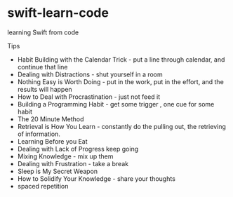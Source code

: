 # swift-learn-code

learning Swift from code

Tips

- Habit Building with the Calendar Trick - put a line through calendar, and continue that line
- Dealing with Distractions - shut yourself in a room
- Nothing Easy is Worth Doing - put in the work, put in the effort, and the results will happen
- How to Deal with Procrastination - just not feed it
- Building a Programming Habit - get some trigger , one cue for some habit
- The 20 Minute Method
- Retrieval is How You Learn - constantly do the pulling out, the retrieving of information.
- Learning Before you Eat
- Dealing with Lack of Progress keep going
- Mixing Knowledge - mix up them
- Dealing with Frustration - take a break
- Sleep is My Secret Weapon
- How to Solidify Your Knowledge - share your thoughts
- spaced repetition